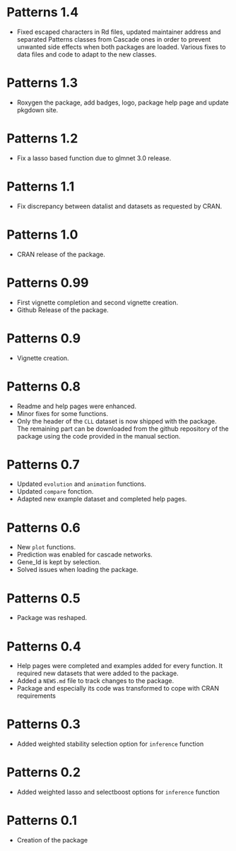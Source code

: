 # Patterns 1.4

* Fixed escaped characters in Rd files, updated maintainer address and separated Patterns classes from Cascade ones in order to prevent unwanted side effects when both packages are loaded. Various fixes to data files and code to adapt to the new classes.

# Patterns 1.3

* Roxygen the package, add badges, logo, package help page and update pkgdown site.

# Patterns 1.2

* Fix a lasso based function due to glmnet 3.0 release.

# Patterns 1.1

* Fix discrepancy between datalist and datasets as requested by CRAN.

# Patterns 1.0

* CRAN release of the package.

# Patterns 0.99

* First vignette completion and second vignette creation.
* Github Release of the package.

# Patterns 0.9

* Vignette creation.

# Patterns 0.8

* Readme and help pages were enhanced. 
* Minor fixes for some functions.
* Only the header of the `CLL` dataset is now shipped with the package. The remaining part can be downloaded from the github repository of the package using the code provided in the manual section.

# Patterns 0.7

* Updated `evolution` and `animation` functions. 
* Updated `compare` fonction. 
* Adapted new example dataset and completed help pages.

# Patterns 0.6

* New `plot` functions. 
* Prediction was enabled for cascade networks. 
* Gene_Id is kept by selection. 
* Solved issues when loading the package.

# Patterns 0.5

* Package was reshaped.

# Patterns 0.4

* Help pages were completed and examples added for every function. It required new datasets that were added to the package.
* Added a `NEWS.md` file to track changes to the package.
* Package and especially its code was transformed to cope with CRAN requirements

# Patterns 0.3

* Added weighted stability selection option for `inference` function

# Patterns 0.2

* Added weighted lasso and selectboost options for `inference` function

# Patterns 0.1

* Creation of the package 
